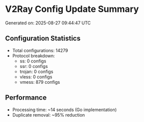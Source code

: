 # V2Ray Config Update Summary
Generated on: 2025-08-27 09:44:47 UTC

## Configuration Statistics
- Total configurations: 14279
- Protocol breakdown:
  - ss: 0 configs
  - ssr: 0 configs
  - trojan: 0 configs
  - vless: 0 configs
  - vmess: 879 configs

## Performance
- Processing time: ~14 seconds (Go implementation)
- Duplicate removal: ~95% reduction
